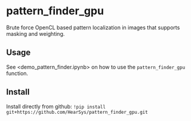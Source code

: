 # pattern_finder_gpu

Brute force OpenCL based pattern localization in images that supports masking and weighting.

## Usage

See <demo_pattern_finder.ipynb> on how to use the `pattern_finder_gpu` function.

## Install

Install directly from github:
`!pip install git+https://github.com/HearSys/pattern_finder_gpu.git`
